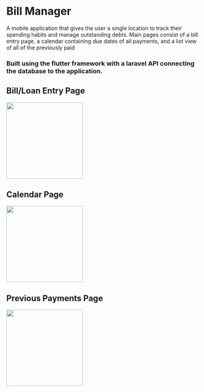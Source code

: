 # Bill Manager

A mobile application that gives the user a single location to track their spending habits and manage outstanding debts. Main pages consist of a bill entry page, a calendar containing due dates of all payments, and a list view of all of the previously paid 

### Built using the flutter framework with a laravel API connecting the database to the application.

## Bill/Loan Entry Page
<img src="https://user-images.githubusercontent.com/60193729/166257043-8f2b2c14-c203-4145-899f-14fec3568161.png" width="200px" height="auto">

## Calendar Page
<img src="https://user-images.githubusercontent.com/60193729/166257169-02ddfeaa-9006-462f-8f77-a83369a8542e.png" width="200px" heihgt="auto">

## Previous Payments Page
<img src="https://user-images.githubusercontent.com/60193729/166257245-777aac82-7822-447b-9d14-b4548d7eead0.png" width="200px" height="auto">
